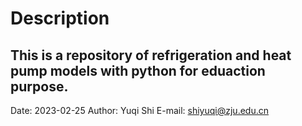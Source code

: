 # Description

## This is a repository of refrigeration and heat pump models with python for eduaction purpose.

Date: 2023-02-25
Author: Yuqi Shi
E-mail: shiyuqi@zju.edu.cn



